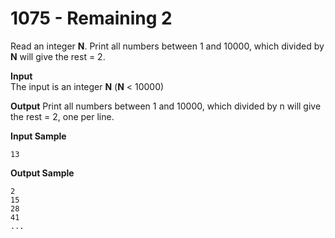 # 1075 - Remaining 2

Read an integer **N**. Print all numbers between 1 and 10000, which divided by **N** will give the rest = 2.

**Input**<br>
The input is an integer **N** (**N** < 10000)

**Output**
Print all numbers between 1 and 10000, which divided by n will give the rest = 2, one per line.

**Input Sample**
```
13
```         

**Output Sample**                     
```
2
15
28
41
...
```